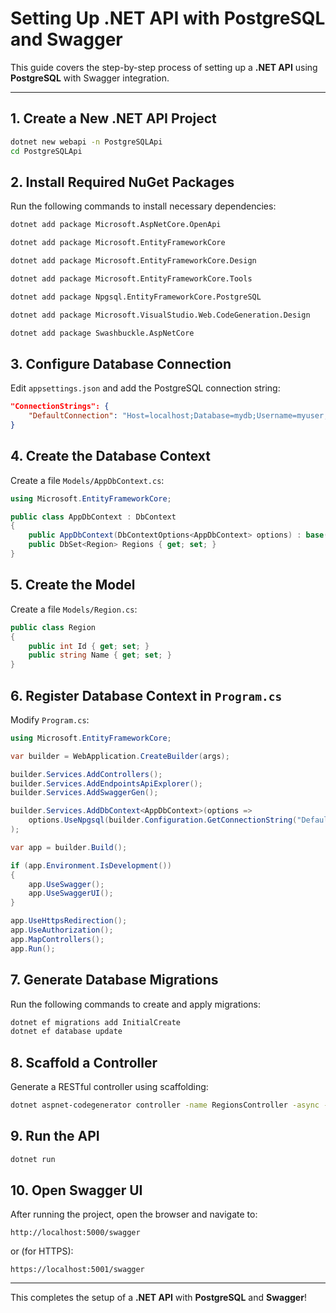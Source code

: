 # Setting Up .NET API with PostgreSQL and Swagger

This guide covers the step-by-step process of setting up a **.NET API** using **PostgreSQL** with Swagger integration.

---

## 1. Create a New .NET API Project
```sh
dotnet new webapi -n PostgreSQLApi
cd PostgreSQLApi
```

## 2. Install Required NuGet Packages

Run the following commands to install necessary dependencies:

```sh
dotnet add package Microsoft.AspNetCore.OpenApi

dotnet add package Microsoft.EntityFrameworkCore

dotnet add package Microsoft.EntityFrameworkCore.Design

dotnet add package Microsoft.EntityFrameworkCore.Tools

dotnet add package Npgsql.EntityFrameworkCore.PostgreSQL

dotnet add package Microsoft.VisualStudio.Web.CodeGeneration.Design

dotnet add package Swashbuckle.AspNetCore
```

## 3. Configure Database Connection
Edit `appsettings.json` and add the PostgreSQL connection string:

```json
"ConnectionStrings": {
    "DefaultConnection": "Host=localhost;Database=mydb;Username=myuser;Password=mypassword"
}
```

## 4. Create the Database Context
Create a file `Models/AppDbContext.cs`:

```csharp
using Microsoft.EntityFrameworkCore;

public class AppDbContext : DbContext
{
    public AppDbContext(DbContextOptions<AppDbContext> options) : base(options) {}
    public DbSet<Region> Regions { get; set; }
}
```

## 5. Create the Model
Create a file `Models/Region.cs`:

```csharp
public class Region
{
    public int Id { get; set; }
    public string Name { get; set; }
}
```

## 6. Register Database Context in `Program.cs`
Modify `Program.cs`:

```csharp
using Microsoft.EntityFrameworkCore;

var builder = WebApplication.CreateBuilder(args);

builder.Services.AddControllers();
builder.Services.AddEndpointsApiExplorer();
builder.Services.AddSwaggerGen();

builder.Services.AddDbContext<AppDbContext>(options =>
    options.UseNpgsql(builder.Configuration.GetConnectionString("DefaultConnection"))
);

var app = builder.Build();

if (app.Environment.IsDevelopment())
{
    app.UseSwagger();
    app.UseSwaggerUI();
}

app.UseHttpsRedirection();
app.UseAuthorization();
app.MapControllers();
app.Run();
```

## 7. Generate Database Migrations
Run the following commands to create and apply migrations:

```sh
dotnet ef migrations add InitialCreate
dotnet ef database update
```

## 8. Scaffold a Controller
Generate a RESTful controller using scaffolding:

```sh
dotnet aspnet-codegenerator controller -name RegionsController -async -api -m Region -dc AppDbContext -outDir Controllers
```

## 9. Run the API
```sh
dotnet run
```

## 10. Open Swagger UI
After running the project, open the browser and navigate to:

```
http://localhost:5000/swagger
```

or (for HTTPS):

```
https://localhost:5001/swagger
```

---

This completes the setup of a **.NET API** with **PostgreSQL** and **Swagger**!

